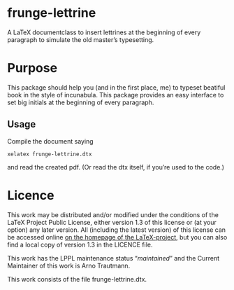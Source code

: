# frunge-lettrine

A LaTeX documentclass to insert lettrines at the beginning of every paragraph to simulate the old master’s typesetting.

# Purpose

This package should help you (and in the first place, me) to typeset beatiful book in the style of incunabula. This package provides an easy interface to set big initials at the beginning of every paragraph.

## Usage

Compile the document saying

    xelatex frunge-lettrine.dtx

and read the created pdf. (Or read the dtx itself, if you’re used to the code.)

# Licence

This work may be distributed and/or modified under the conditions of the LaTeX Project Public License, either version 1.3 of this license or (at your option) any later version. All (including the latest version) of this license can be accessed online [on the homepage of the LaTeX-project](http://www.latex-project.org/lppl/), but you can also find a local copy of version 1.3 in the LICENCE file.

This work has the LPPL maintenance status “*maintained*” and the Current Maintainer of this work is Arno Trautmann.

This work consists of the file frunge-lettrine.dtx.